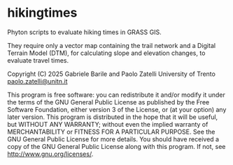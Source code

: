 # hikingtimes
Phyton scripts to evaluate hiking times in GRASS GIS.

They require only a vector map containing the trail network and a
Digital Terrain Model (DTM), for calculating slope and elevation changes, to evaluate
travel times.

Copyright (C) 2025 Gabriele Barile and Paolo Zatelli
University of Trento
paolo.zatelli@unitn.it

This program is free software: you can redistribute it and/or modify it under the terms of the GNU General Public License as published by the Free Software Foundation, either version 3 of the License, or (at your option) any later version.
This program is distributed in the hope that it will be useful, but WITHOUT ANY WARRANTY; without even the implied warranty of MERCHANTABILITY or FITNESS FOR A PARTICULAR PURPOSE. See the GNU General Public License for more details.
You should have received a copy of the GNU General Public License along with this program. If not, see http://www.gnu.org/licenses/.
